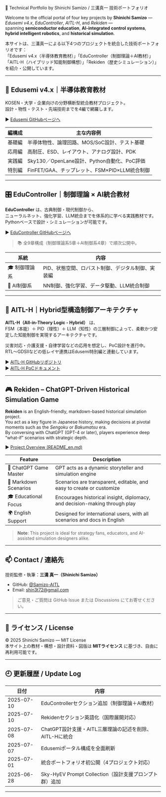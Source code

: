  🧠 Technical Portfolio by Shinichi Samizo / 三溝真一 技術ポートフォリオ

Welcome to the official portal of four key projects by **Shinichi Samizo** —  
*Edusemi v4.x*, *EduController*, *AITL-H*, and *Rekiden* —  
spanning **semiconductor education**, **AI-integrated control systems**, **hybrid intelligent robotics**, and **historical simulation**.

本サイトは、三溝真一による以下4つのプロジェクトを統合した技術ポートフォリオです：  
「Edusemi v4.x（半導体教育教材）」「EduController（制御理論＋AI教材）」  
「AITL-H（ハイブリッド知能制御構想）」「Rekiden（歴史シミュレーション）」を紹介・公開しています。

---

## 📘 Edusemi v4.x｜半導体教育教材

KOSEN・大学・企業向けの分野横断型統合教材プロジェクト。  
設計・物性・テスト・先端技術までを4編で網羅します。

▶︎ [Edusemi GitHubページへ](https://github.com/Samizo-AITL/Edusemi-v4x)

| 編構成   | 主な内容例 |
|----------|-------------|
| 基礎編   | 半導体物性、論理回路、MOS/SoC設計、テスト基礎 |
| 応用編   | 高耐圧、ESD、レイアウト、アナログ設計、PDK |
| 実践編   | Sky130／OpenLane設計、Python自動化、PoC評価 |
| 特別編   | FinFET/GAA、チップレット、FSM×PID×LLM統合制御 |

---

## 🎛️ EduController｜制御理論 × AI統合教材

**EduController** は、古典制御・現代制御から、  
ニューラルネット、強化学習、LLM統合までを体系的に学べる実践教材です。  
Pythonベースで設計・シミュレーションが可能です。

▶︎ [EduController GitHubページへ](https://github.com/Samizo-AITL/EduController)

> 📚 全9章構成（制御理論系5章＋AI制御系4章）で順次公開中。

| 系統       | 内容 |
|------------|------|
| 🎓 制御理論系 | PID、状態空間、ロバスト制御、デジタル制御、実装編 |
| 🤖 AI制御系   | NN制御、強化学習、データ駆動、LLM統合制御 |

---

## 🤖 AITL-H｜Hybrid型構造制御アーキテクチャ

**AITL-H（All-in-Theory Logic - Hybrid）** は、  
FSM（本能）＋ PID（理性）＋ LLM（知性）の三層制御によって、柔軟かつ安定した知能制御を実現するアーキテクチャです。

災害対応・介護支援・自律学習などの応用を想定し、PoC設計を進行中。  
RTL〜GDSIIなどの低レイヤ連携はEdusemi特別編と連動しています。

▶︎ [AITL-H GitHubリポジトリ](https://github.com/Samizo-AITL/AITL-H)  
▶︎ [AITL-H PoCドキュメント](https://samizo-aitl.github.io/AITL-H/#/)

---

## 🎮 Rekiden – ChatGPT-Driven Historical Simulation Game

**Rekiden** is an English-friendly, markdown-based historical simulation project.  
You act as a key figure in Japanese history, making decisions at pivotal moments such as the *Sengoku* or *Bakumatsu* era.  
By conversing with ChatGPT (GPT-4 or later), players experience deep “what-if” scenarios with strategic depth.

▶︎ [Project Overview (README_en.md)](https://github.com/Samizo-AITL/Rekiden/blob/main/README.en.md)

| Feature               | Description                                                                 |
|------------------------|-----------------------------------------------------------------------------|
| 🤖 ChatGPT Game Master | GPT acts as a dynamic storyteller and simulation engine                     |
| 📄 Markdown Scenarios  | Scenarios are transparent, editable, and easy to create or customize       |
| 🎓 Educational Focus   | Encourages historical insight, diplomacy, and decision-making through play  |
| 🌍 English Support      | Designed for international users, with all scenarios and docs in English   |

> **Note**: This project is ideal for strategy fans, educators, and AI-assisted simulation designers alike.

---

## 📫 Contact / 連絡先

技術監修・執筆：**三溝 真一（Shinichi Samizo）**

- GitHub: [@Samizo-AITL](https://github.com/Samizo-AITL)  
- Email: [shin3t72@gmail.com](mailto:shin3t72@gmail.com)

> ご意見・ご質問は GitHub Issue または Discussions にてお寄せください。

---

## 📄 ライセンス / License

© 2025 Shinichi Samizo — MIT License  
本サイト上の教材・構想・設計資料・図版は **MITライセンス** に基づき、自由に再利用可能です。

---

## 🕘 更新履歴 / Update Log

| 日付 | 内容 |
|------|------|
| 2025-07-10 | EduControllerセクション追加（制御理論＋AI教材） |
| 2025-07-10 | Rekidenセクション英語化（国際展開対応） |
| 2025-07-08 | ChatGPT設計支援・AITL三層理論の記述を削除、AITL-Hに統合 |
| 2025-07-07 | Edusemiポータル構成を全面刷新 |
| 2025-07-01 | 統合ポートフォリオ初公開（4プロジェクト対応） |
| 2025-06-28 | Sky-HyEV Prompt Collection（設計支援プロンプト群）追加 |

---
